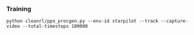 ### Training
```
python cleanrl/ppo_procgen.py --env-id starpilot --track --capture-video --total-timesteps 100000
``````
